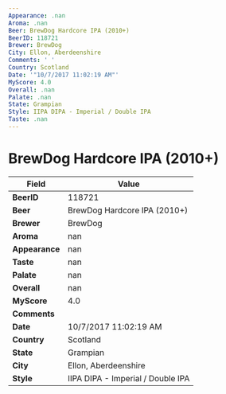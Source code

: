 ```yaml
---
Appearance: .nan
Aroma: .nan
Beer: BrewDog Hardcore IPA (2010+)
BeerID: 118721
Brewer: BrewDog
City: Ellon, Aberdeenshire
Comments: ' '
Country: Scotland
Date: '"10/7/2017 11:02:19 AM"'
MyScore: 4.0
Overall: .nan
Palate: .nan
State: Grampian
Style: IIPA DIPA - Imperial / Double IPA
Taste: .nan
---
```


# BrewDog Hardcore IPA (2010+)

| Field         | Value |
|---------------|-------|
| **BeerID** | 118721 |
| **Beer** | BrewDog Hardcore IPA (2010+) |
| **Brewer** | BrewDog |
| **Aroma** | nan |
| **Appearance** | nan |
| **Taste** | nan |
| **Palate** | nan |
| **Overall** | nan |
| **MyScore** | 4.0 |
| **Comments** |   |
| **Date** | 10/7/2017 11:02:19 AM |
| **Country** | Scotland |
| **State** | Grampian |
| **City** | Ellon, Aberdeenshire |
| **Style** | IIPA DIPA - Imperial / Double IPA |
